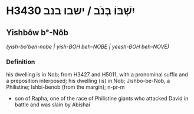 # H3430 יִשְׁבּוֹ בְּנֹב / ישבו בנב

## Yishbôw bᵉ-Nôb

_(yish-bo'beh-nobe | yish-BOH beh-NOBE | yeesh-BOH beh-NOVE)_

### Definition

his dwelling is in Nob; from H3427 and H5011, with a pronominal suffix and a preposition interposed; his dwelling (is) in Nob; Jishbo-be-Nob, a Philistine; Ishbi-benob (from the margin); n-pr-m

- son of Rapha, one of the race of Philistine giants who attacked David in battle and was slain by Abishai
